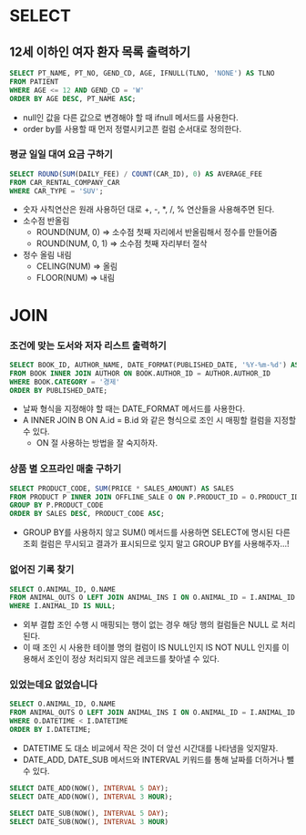 # SELECT

## 12세 이하인 여자 환자 목록 출력하기

``` sql
SELECT PT_NAME, PT_NO, GEND_CD, AGE, IFNULL(TLNO, 'NONE') AS TLNO
FROM PATIENT 
WHERE AGE <= 12 AND GEND_CD = 'W' 
ORDER BY AGE DESC, PT_NAME ASC;
```

- null인 값을 다른 값으로 변경해야 할 때 ifnull 메서드를 사용한다.
- order by를 사용할 때 먼저 정렬시키고픈 컬럼 순서대로 정의한다.


### 평균 일일 대여 요금 구하기

``` SQL
SELECT ROUND(SUM(DAILY_FEE) / COUNT(CAR_ID), 0) AS AVERAGE_FEE
FROM CAR_RENTAL_COMPANY_CAR
WHERE CAR_TYPE = 'SUV';
```

- 숫자 사칙연산은 원래 사용하던 대로 +, -, \*,  /, % 연산들을 사용해주면 된다.
- 소수점 반올림 
	- ROUND(NUM, 0) => 소수점 첫째 자리에서 반올림해서 정수를 만들어줌
	- ROUND(NUM, 0, 1) => 소수점 첫째 자리부터 절삭
- 정수 올림 내림
	- CELING(NUM) => 올림
	- FLOOR(NUM) =>  내림



# JOIN

### 조건에 맞는 도서와 저자 리스트 출력하기

``` SQL
SELECT BOOK_ID, AUTHOR_NAME, DATE_FORMAT(PUBLISHED_DATE, '%Y-%m-%d') AS PUBLISHED_DATE
FROM BOOK INNER JOIN AUTHOR ON BOOK.AUTHOR_ID = AUTHOR.AUTHOR_ID
WHERE BOOK.CATEGORY = '경제'
ORDER BY PUBLISHED_DATE;
```

- 날짜 형식을 지정해야 할 때는 DATE_FORMAT 메서드를 사용한다.
- A INNER JOIN B ON A.id = B.id 와 같은 형식으로 조인 시 매핑할 컬럼을 지정할 수 있다.
	- ON 절 사용하는 방법을 잘 숙지하자.


### 상품 별 오프라인 매출 구하기

``` SQL
SELECT PRODUCT_CODE, SUM(PRICE * SALES_AMOUNT) AS SALES
FROM PRODUCT P INNER JOIN OFFLINE_SALE O ON P.PRODUCT_ID = O.PRODUCT_ID
GROUP BY P.PRODUCT_CODE
ORDER BY SALES DESC, PRODUCT_CODE ASC;
```

- GROUP BY를 사용하지 않고 SUM() 메서드를 사용하면 SELECT에 명시된 다른 조회 컬럼은 무시되고 결과가 표시되므로 잊지 말고 GROUP BY를 사용해주자...!


### 없어진 기록 찾기

```SQL
SELECT O.ANIMAL_ID, O.NAME
FROM ANIMAL_OUTS O LEFT JOIN ANIMAL_INS I ON O.ANIMAL_ID = I.ANIMAL_ID
WHERE I.ANIMAL_ID IS NULL;
```

- 외부 결합 조인 수행 시 매핑되는 행이 없는 경우 해당 행의 컬럼들은 NULL 로 처리된다.
- 이 때 조인 시 사용한 테이블 명의 컬럼이 IS NULL인지 IS NOT NULL 인지를 이용해서 조인이 정상 처리되지 않은 레코드를 찾아낼 수 있다.


### 있었는데요 없었습니다

``` SQL
SELECT O.ANIMAL_ID, O.NAME
FROM ANIMAL_OUTS O LEFT JOIN ANIMAL_INS I ON O.ANIMAL_ID = I.ANIMAL_ID
WHERE O.DATETIME < I.DATETIME
ORDER BY I.DATETIME;
```

- DATETIME 도 대소 비교에서 작은 것이 더 앞선 시간대를 나타냄을 잊지말자.
- DATE_ADD, DATE_SUB 메서드와 INTERVAL 키워드를 통해 날짜를 더하거나 뺄 수 있다.

``` SQL
SELECT DATE_ADD(NOW(), INTERVAL 5 DAY);
SELECT DATE_ADD(NOW(), INTERVAL 3 HOUR);

SELECT DATE_SUB(NOW(), INTERVAL 5 DAY);
SELECT DATE_SUB(NOW(), INTERVAL 3 HOUR)
```
